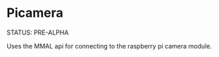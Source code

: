 # Picamera

STATUS: PRE-ALPHA

Uses the MMAL api for connecting to the raspberry pi camera module.


